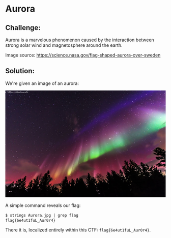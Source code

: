 # Aurora

## Challenge:

Aurora is a marvelous phenomenon caused by the interaction between strong solar wind and magnetosphere around the earth.

Image source: https://science.nasa.gov/flag-shaped-aurora-over-sweden

## Solution:

We're given an image of an aurora:

<img src="Aurora.jpg" alt="Amazing" width="600">

A simple command reveals our flag:

```
$ strings Aurora.jpg | grep flag
flag{6e4ut1fuL_Aur0r4}
```

There it is, localized entirely within this CTF: `flag{6e4ut1fuL_Aur0r4}`.
